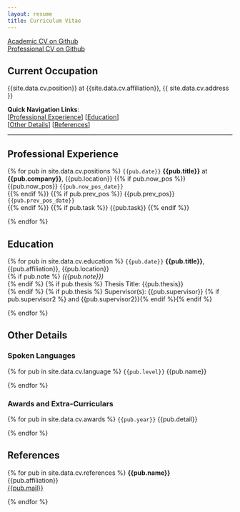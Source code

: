 ```yaml
---
layout: resume
title: Curriculum Vitae 
---
```


<i class="fa fa-fw fa-github"></i> [Academic CV on Github](https://github.com/Akshayanti/myCV/blob/CVs/Resume_academic.pdf)  
<i class="fa fa-fw fa-github"></i> [Professional CV on Github](https://github.com/Akshayanti/myCV/blob/CVs/Resume_professional.pdf)

## Current Occupation

{{site.data.cv.position}} at {{site.data.cv.affiliation}}, {{ site.data.cv.address }}

**Quick Navigation Links**:<br />
[[Professional Experience](#professional-experience)] [[Education](#education)] <br />
[[Other Details](#other-details)] [[References](#references)]

----

## Professional Experience

{% for pub in site.data.cv.positions %}
`{{pub.date}}`
**{{pub.title}}** at **{{pub.company}}**, {{pub.location}}
{{% if pub.now_pos %}} {{pub.now_pos}} `{{pub.now_pos_date}}`<br /> {{% endif %}}
{{% if pub.prev_pos %}} {{pub.prev_pos}} `{{pub.prev_pos_date}}`<br /> {{% endif %}}
{{% if pub.task %}} {{pub.task}} {{% endif %}}

{% endfor %}

## Education

{% for pub in site.data.cv.education %}
`{{pub.date}}`
**{{pub.title}}**, {{pub.affiliation}}, {{pub.location}}<br />
{% if pub.note %} *({{pub.note}})*<br />{% endif %}
{% if pub.thesis %} Thesis Title: {{pub.thesis}}<br /> {% endif %}
{% if pub.thesis %} Supervisor(s): {{pub.supervisor}} {% if pub.supervisor2 %} and {{pub.supervisor2}}{% endif %}{% endif %}

{% endfor %}

## Other Details

### Spoken Languages

{% for pub in site.data.cv.language %}
`{{pub.level}}`
{{pub.name}}

{% endfor %}

### Awards and Extra-Curriculars

{% for pub in site.data.cv.awards %}
`{{pub.year}}`
{{pub.detail}}

{% endfor %}

## References

{% for pub in site.data.cv.references %}
**{{pub.name}}**<br />
{{pub.affiliation}}<br />
<i class="fa fa-fw fa-envelope-square"></i> [{{pub.mail}}](mailto:{{pub.mail}})

{% endfor %}



<!-- ### Footer

Last updated: Oct 25, 2020 -->


